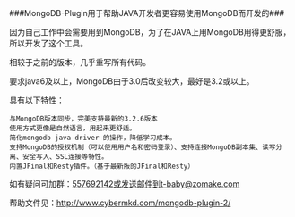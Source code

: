 ###MongoDB-Plugin用于帮助JAVA开发者更容易使用MongoDB而开发的###

因为自己工作中会需要用到MongoDB，为了在JAVA上用MongoDB用得更舒服，所以开发了这个工具。

相较于之前的版本，几乎重写所有代码。

要求java6及以上，MongoDB由于3.0后改变较大，最好是3.2或以上。

具有以下特性：

    与MongoDB版本同步，完美支持最新的3.2.6版本
    使用方式更像是自然语言，用起来更舒适。
    简化mongodb java driver 的操作，降低学习成本。
    支持MongoDB的授权机制（可以使用用户名和密码登录）、支持连接MongoDB副本集、读写分离、安全写入、SSL连接等特性。
    内置JFinal和Resty插件。（基于最新版的JFinal和Resty）

如有疑问可加群：557692142或发送邮件到t-baby@zomake.com


帮助文件见：http://www.cybermkd.com/mongodb-plugin-2/
